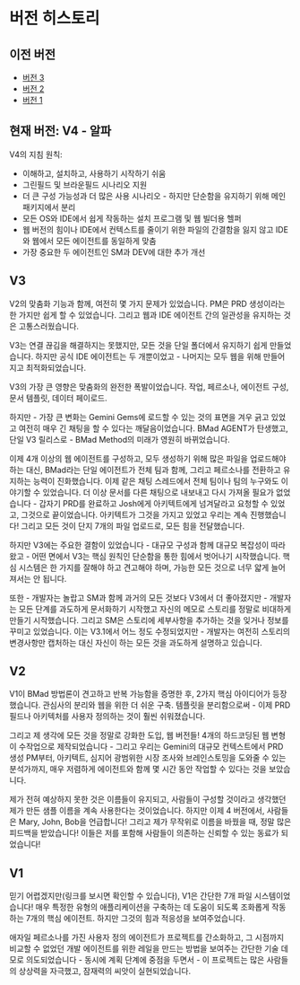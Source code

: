 # 버전 히스토리

## 이전 버전

- [버전 3](https://github.com/bmadcode/BMad-Method/tree/V3)
- [버전 2](https://github.com/bmadcode/BMad-Method/tree/V2)
- [버전 1](https://github.com/bmadcode/BMad-Method/tree/V1)

## 현재 버전: V4 - 알파

V4의 지침 원칙:

- 이해하고, 설치하고, 사용하기 시작하기 쉬움
- 그린필드 및 브라운필드 시나리오 지원
- 더 큰 구성 가능성과 더 많은 사용 시나리오 - 하지만 단순함을 유지하기 위해 메인 패키지에서 분리
- 모든 OS와 IDE에서 쉽게 작동하는 설치 프로그램 및 웹 빌더용 헬퍼
- 웹 버전의 힘이나 IDE에서 컨텍스트를 줄이기 위한 파일의 간결함을 잃지 않고 IDE와 웹에서 모든 에이전트를 동일하게 맞춤
- 가장 중요한 두 에이전트인 SM과 DEV에 대한 추가 개선

## V3

V2의 맞춤화 기능과 함께, 여전히 몇 가지 문제가 있었습니다. PM은 PRD 생성이라는 한 가지만 쉽게 할 수 있었습니다. 그리고 웹과 IDE 에이전트 간의 일관성을 유지하는 것은 고통스러웠습니다.

V3는 연결 끊김을 해결하지는 못했지만, 모든 것을 단일 폴더에서 유지하기 쉽게 만들었습니다. 하지만 공식 IDE 에이전트는 두 개뿐이었고 - 나머지는 모두 웹을 위해 만들어지고 최적화되었습니다.

V3의 가장 큰 영향은 맞춤화의 완전한 폭발이었습니다. 작업, 페르소나, 에이전트 구성, 문서 템플릿, 데이터 페이로드.

하지만 - 가장 큰 변화는 Gemini Gems에 로드할 수 있는 것의 표면을 겨우 긁고 있었고 여전히 매우 긴 채팅을 할 수 있다는 깨달음이었습니다. BMad AGENT가 탄생했고, 단일 V3 릴리스로 - BMad Method의 미래가 영원히 바뀌었습니다.

이제 4개 이상의 웹 에이전트를 구성하고, 모두 생성하기 위해 많은 파일을 업로드해야 하는 대신, BMad라는 단일 에이전트가 전체 팀과 함께, 그리고 페르소나를 전환하고 유지하는 능력이 진화했습니다. 이제 같은 채팅 스레드에서 전체 팀이나 팀의 누구와도 이야기할 수 있었습니다. 더 이상 문서를 다른 채팅으로 내보내고 다시 가져올 필요가 없었습니다 - 갑자기 PRD를 완료하고 Josh에게 아키텍트에게 넘겨달라고 요청할 수 있었고, 그것으로 끝이었습니다. 아키텍트가 그것을 가지고 있었고 우리는 계속 진행했습니다! 그리고 모든 것이 단지 7개의 파일 업로드로, 모든 힘을 전달했습니다.

하지만 V3에는 주요한 결함이 있었습니다 - 대규모 구성과 함께 대규모 복잡성이 따라왔고 - 어떤 면에서 V3는 핵심 원칙인 단순함을 통한 힘에서 벗어나기 시작했습니다. 핵심 시스템은 한 가지를 잘해야 하고 견고해야 하며, 가능한 모든 것으로 너무 얇게 늘어져서는 안 됩니다.

또한 - 개발자는 놀랍고 SM과 함께 과거의 모든 것보다 V3에서 더 좋아졌지만 - 개발자는 모든 단계를 과도하게 문서화하기 시작했고 자신의 메모로 스토리를 정말로 비대하게 만들기 시작했습니다. 그리고 SM은 스토리에 세부사항을 추가하는 것을 잊거나 정보를 꾸미고 있었습니다. 이는 V3.1에서 어느 정도 수정되었지만 - 개발자는 여전히 스토리의 변경사항만 캡처하는 대신 자신이 하는 모든 것을 과도하게 설명하고 있습니다.

## V2

V1이 BMad 방법론이 견고하고 반복 가능함을 증명한 후, 2가지 핵심 아이디어가 등장했습니다. 관심사의 분리와 웹을 위한 더 쉬운 구축. 템플릿을 분리함으로써 - 이제 PRD 필드나 아키텍처를 사용자 정의하는 것이 훨씬 쉬워졌습니다.

그리고 제 생각에 모든 것을 정말로 강화한 도입, 웹 버전들! 4개의 하드코딩된 웹 변형이 수작업으로 제작되었습니다 - 그리고 우리는 Gemini의 대규모 컨텍스트에서 PRD 생성 PM부터, 아키텍트, 심지어 광범위한 시장 조사와 브레인스토밍을 도와줄 수 있는 분석가까지, 매우 저렴하게 에이전트와 함께 몇 시간 동안 작업할 수 있다는 것을 보았습니다.

제가 전혀 예상하지 못한 것은 이름들이 유지되고, 사람들이 구성할 것이라고 생각했던 제가 만든 샘플 이름을 계속 사용한다는 것이었습니다. 하지만 이제 4 버전에서, 사람들은 Mary, John, Bob을 언급합니다! 그리고 제가 무작위로 이름을 바꿨을 때, 정말 많은 피드백을 받았습니다! 이들은 저를 포함해 사람들이 의존하는 신뢰할 수 있는 동료가 되었습니다!

## V1

믿기 어렵겠지만(링크를 보시면 확인할 수 있습니다), V1은 간단한 7개 파일 시스템이었습니다! 매우 특정한 유형의 애플리케이션을 구축하는 데 도움이 되도록 조화롭게 작동하는 7개의 핵심 에이전트. 하지만 그것의 힘과 적응성을 보여주었습니다.

애자일 페르소나를 가진 사용자 정의 에이전트가 프로젝트를 간소화하고, 그 시점까지 비교할 수 없었던 개발 에이전트를 위한 레일을 만드는 방법을 보여주는 간단한 기술 데모로 의도되었습니다 - 동시에 계획 단계에 중점을 두면서 - 이 프로젝트는 많은 사람들의 상상력을 자극했고, 잠재력의 씨앗이 실현되었습니다.
